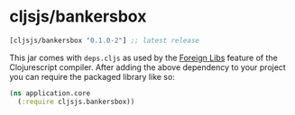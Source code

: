 # cljsjs/bankersbox

[](dependency)
```clojure
[cljsjs/bankersbox "0.1.0-2"] ;; latest release
```
[](/dependency)

This jar comes with `deps.cljs` as used by the [Foreign Libs][flibs] feature
of the Clojurescript compiler. After adding the above dependency to your project
you can require the packaged library like so:

```clojure
(ns application.core
  (:require cljsjs.bankersbox))
```

[flibs]: https://github.com/clojure/clojurescript/wiki/Packaging-Foreign-Dependencies
